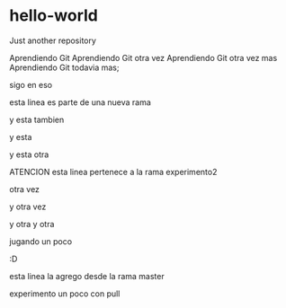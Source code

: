 # hello-world
Just another repository

Aprendiendo Git
Aprendiendo Git otra vez
Aprendiendo Git otra vez mas
Aprendiendo Git todavia mas;

sigo en eso

esta linea es parte de una nueva rama

y esta tambien 

y esta 

y esta otra

ATENCION esta linea pertenece a la rama experimento2

otra vez

y otra vez

y otra y otra

jugando un poco

:D

esta linea la agrego desde la rama master

experimento un poco con pull

